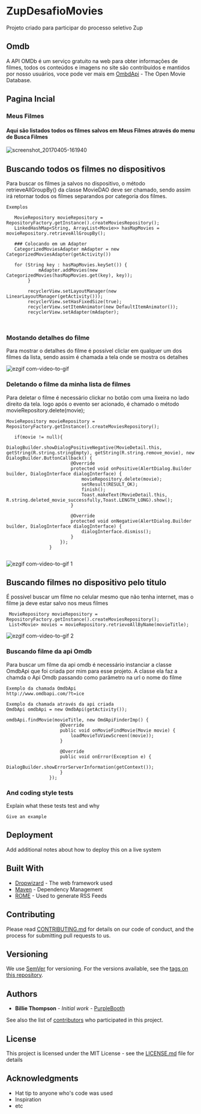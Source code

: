 # ZupDesafioMovies
Projeto criado para participar do processo seletivo Zup
## Omdb
A API OMDb é um serviço gratuito na web para obter informações de filmes, todos os conteúdos e imagens no site são contribuídos e mantidos por nosso usuários, voce pode ver mais em 
[OmbdApi](http://www.omdbapi.com/) - The Open Movie Database.

## Pagina Incial
### Meus Filmes
#### Aqui são listados todos os filmes salvos em Meus Filmes através do menu de Busca Filmes
![screenshot_20170405-161940](https://cloud.githubusercontent.com/assets/8068428/24724363/38baffb6-1a21-11e7-8e4a-32432d6d45ce.png)


## Buscando todos os filmes no dispositivos
Para buscar os filmes ja salvos no dispositivo, o método retrieveAllGroupBy() da classe MovieDAO deve ser chamado, sendo assim irá retornar todos os filmes separandos por categoria dos filmes.

```
Exemplos
  
   MovieRepository movieRepository = RepositoryFactory.getInstance().createMoviesRepository();
   LinkedHashMap<String, ArrayList<Movie>> hasMapMovies = movieRepository.retrieveAllGroupBy();
   
   ### Colocando em um Adapter
   CategorizedMoviesAdapter mAdapter = new CategorizedMoviesAdapter(getActivity())
   
   for (String key : hasMapMovies.keySet()) {
            mAdapter.addMovies(new CategorizedMovies(hasMapMovies.get(key), key));
        }
        
        recyclerView.setLayoutManager(new LinearLayoutManager(getActivity()));
        recyclerView.setHasFixedSize(true);
        recyclerView.setItemAnimator(new DefaultItemAnimator());
        recyclerView.setAdapter(mAdapter);
   
  
```
### Mostando detalhes do filme

Para mostrar o detalhes do filme é possível cliclar em qualquer um dos filmes da lista, sendo assim é chamada a tela onde se mostra os detalhes

![ezgif com-video-to-gif](https://cloud.githubusercontent.com/assets/8068428/24725001/a8b74124-1a23-11e7-830f-f8cf80e61935.gif)


### Deletando o filme da minha lista de filmes


Para deletar o filme é necessário clickar no botão com uma lixeira no lado direito da tela.
logo após o evento ser acionado, é chamado o método  movieRepository.delete(movie);


```
MovieRepository movieRepository = RepositoryFactory.getInstance().createMoviesRepository();

   if(movie != null){
                    DialogBuilder.showDialogPositiveNegative(MovieDetail.this, getString(R.string.stringEmpty), getString(R.string.remove_movie), new DialogBuilder.ButtonCallback() {
                        @Override
                        protected void onPositive(AlertDialog.Builder builder, DialogInterface dialogInterface) {
                            movieRepository.delete(movie);
                            setResult(RESULT_OK);
                            finish();
                            Toast.makeText(MovieDetail.this, R.string.deleted_movie_successfully,Toast.LENGTH_LONG).show();
                        }

                        @Override
                        protected void onNegative(AlertDialog.Builder builder, DialogInterface dialogInterface) {
                            dialogInterface.dismiss();
                        }
                    });
                }


```

![ezgif com-video-to-gif 1](https://cloud.githubusercontent.com/assets/8068428/24725376/161b1316-1a25-11e7-9221-e3e9b5079785.gif)


## Buscando filmes no dispositivo pelo titulo

É possível buscar um filme no celular mesmo que não tenha internet, mas o filme ja deve estar salvo nos meus filmes 

```
 MovieRepository movieRepository = RepositoryFactory.getInstance().createMoviesRepository();
 List<Movie> movies = movieRepository.retrieveAllByName(movieTitle);

```
![ezgif com-video-to-gif 2](https://cloud.githubusercontent.com/assets/8068428/24726023/40c8721e-1a27-11e7-846c-9784e503bcf5.gif)

### Buscando filme da api Omdb

Para buscar um filme da api omdb é necessário instanciar a classe OmdbApi que foi criada por mim para esse projeto.
A classe ela faz a chamda o Api Omdb passando como parâmetro na url o nome do filme

```
Exemplo da chamada OmdbApi
http://www.omdbapi.com/?t=ice

```
```
Exemplo da chamada através da api criada
OmdbApi omdbApi = new OmdbApi(getActivity());

omdbApi.findMovie(movieTitle, new OmdApiFinderImp() {
                    @Override
                    public void onMovieFindMovie(Movie movie) {
                        loadMovieToViewScreen((movie));
                    }

                    @Override
                    public void onError(Exception e) {
                        DialogBuilder.showErrorServerInformation(getContext());
                    }
                });

```

### And coding style tests

Explain what these tests test and why

```
Give an example
```

## Deployment

Add additional notes about how to deploy this on a live system

## Built With

* [Dropwizard](http://www.dropwizard.io/1.0.2/docs/) - The web framework used
* [Maven](https://maven.apache.org/) - Dependency Management
* [ROME](https://rometools.github.io/rome/) - Used to generate RSS Feeds

## Contributing

Please read [CONTRIBUTING.md](https://gist.github.com/PurpleBooth/b24679402957c63ec426) for details on our code of conduct, and the process for submitting pull requests to us.

## Versioning

We use [SemVer](http://semver.org/) for versioning. For the versions available, see the [tags on this repository](https://github.com/your/project/tags). 

## Authors

* **Billie Thompson** - *Initial work* - [PurpleBooth](https://github.com/PurpleBooth)

See also the list of [contributors](https://github.com/your/project/contributors) who participated in this project.

## License

This project is licensed under the MIT License - see the [LICENSE.md](LICENSE.md) file for details

## Acknowledgments

* Hat tip to anyone who's code was used
* Inspiration
* etc

